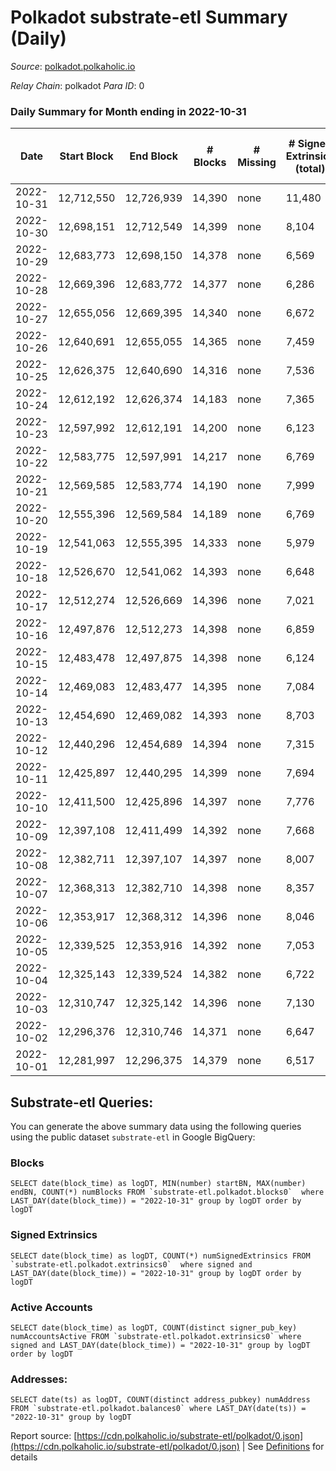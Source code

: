 # Polkadot substrate-etl Summary (Daily)

_Source_: [polkadot.polkaholic.io](https://polkadot.polkaholic.io)

*Relay Chain*: polkadot
*Para ID*: 0



### Daily Summary for Month ending in 2022-10-31


| Date | Start Block | End Block | # Blocks | # Missing | # Signed Extrinsics (total) | # Active Accounts | # Addresses with Balances | # Events | # Transfers | # XCM Transfers In | # XCM Transfers Out |
| ---- | ----------- | --------- | -------- | --------- | --------------------------- | ----------------- | ------------------------- | -------- | ----------- | ------------------ | ------------------- |
| 2022-10-31 | 12,712,550 | 12,726,939 | 14,390 | none  | 11,480 | 3,683 | 1,082,812 | 481,589 | 5,943 ($44,147,970.76) | 232 ($2,236,062.89) | 236 ($478,263.98) |
| 2022-10-30 | 12,698,151 | 12,712,549 | 14,399 | none  | 8,104 | 4,951 | 1,082,328 | 455,036 | 6,773 ($39,859,463.92) | 205 ($674,700.17) | 232 ($1,311,125.86) |
| 2022-10-29 | 12,683,773 | 12,698,150 | 14,378 | none  | 6,569 | 3,190 |  | 445,316 | 5,251 ($21,233,759.91) | 272 ($1,056,818.07) | 267 ($879,610.61) |
| 2022-10-28 | 12,669,396 | 12,683,772 | 14,377 | none  | 6,286 | 3,009 |  | 440,856 | 4,990 ($32,359,392.63) | 238 ($3,046,238.09) | 257 ($2,379,407.67) |
| 2022-10-27 | 12,655,056 | 12,669,395 | 14,340 | none  | 6,672 | 3,222 | 1,081,094 | 439,583 | 5,134 ($35,735,436.66) | 161 ($519,872.90) | 170 ($815,960.31) |
| 2022-10-26 | 12,640,691 | 12,655,055 | 14,365 | none  | 7,459 | 3,681 | 1,080,642 | 449,644 | 5,978 ($239,463,603.77) | 200 ($676,566.17) | 275 ($2,417,318.69) |
| 2022-10-25 | 12,626,375 | 12,640,690 | 14,316 | none  | 7,536 | 3,552 |  | 455,744 | 6,255 ($78,412,914.79) | 236 ($542,734.17) | 236 ($570,320.72) |
| 2022-10-24 | 12,612,192 | 12,626,374 | 14,183 | none  | 7,365 | 3,750 |  | 449,799 | 5,979 ($80,671,250.26) | 189 ($423,524.57) | 281 ($501,780.73) |
| 2022-10-23 | 12,597,992 | 12,612,191 | 14,200 | none  | 6,123 | 2,832 |  | 433,743 | 4,735 ($18,124,983.71) | 180 ($1,081,865.98) | 262 ($373,862.42) |
| 2022-10-22 | 12,583,775 | 12,597,991 | 14,217 | none  | 6,769 | 3,086 | 1,079,241 | 434,948 | 5,418 ($40,072,661.09) | 194 ($407,053.14) | 281 ($399,560.47) |
| 2022-10-21 | 12,569,585 | 12,583,774 | 14,190 | none  | 7,999 | 3,393 |  | 455,577 | 6,701 ($73,087,799.08) | 175 ($822,516.78) | 308 ($548,373.76) |
| 2022-10-20 | 12,555,396 | 12,569,584 | 14,189 | none  | 6,769 | 3,011 |  | 434,523 | 5,626 ($34,228,353.02) | 167 ($296,047.83) | 260 ($490,903.37) |
| 2022-10-19 | 12,541,063 | 12,555,395 | 14,333 | none  | 5,979 | 2,748 |  | 441,298 | 4,725 ($21,201,566.32) | 171 ($505,511.12) | 250 ($409,534.48) |
| 2022-10-18 | 12,526,670 | 12,541,062 | 14,393 | none  | 6,648 | 2,905 |  | 441,043 | 5,040 ($49,670,061.33) | 190 ($302,179.59) | 271 ($1,046,337.74) |
| 2022-10-17 | 12,512,274 | 12,526,669 | 14,396 | none  | 7,021 | 3,240 |  | 456,272 | 5,308 ($25,101,168.77) | 218 ($371,785.33) | 273 ($257,276.27) |
| 2022-10-16 | 12,497,876 | 12,512,273 | 14,398 | none  | 6,859 | 3,133 |  | 445,328 | 4,997 ($13,387,064.25) | 243 ($602,973.42) | 341 ($991,541.26) |
| 2022-10-15 | 12,483,478 | 12,497,875 | 14,398 | none  | 6,124 | 2,790 |  | 443,895 | 4,700 ($13,034,482.56) | 234 ($909,679.15) | 312 ($742,366.88) |
| 2022-10-14 | 12,469,083 | 12,483,477 | 14,395 | none  | 7,084 | 3,342 |  | 445,777 | 5,809 ($35,581,883.12) | 223 ($683,148.05) | 300 ($802,527.58) |
| 2022-10-13 | 12,454,690 | 12,469,082 | 14,393 | none  | 8,703 | 3,799 |  | 472,718 | 7,598 ($74,108,754.95) | 245 ($1,275,775.62) | 428 ($1,192,049.75) |
| 2022-10-12 | 12,440,296 | 12,454,689 | 14,394 | none  | 7,315 | 3,877 |  | 450,419 | 6,131 ($23,640,846.47) | 211 ($937,240.53) | 294 ($1,361,840.55) |
| 2022-10-11 | 12,425,897 | 12,440,295 | 14,399 | none  | 7,694 | 3,655 |  | 456,858 | 6,234 ($26,985,365.39) | 413 ($452,758.51) | 371 ($594,757.43) |
| 2022-10-10 | 12,411,500 | 12,425,896 | 14,397 | none  | 7,776 | 3,265 |  | 453,788 | 5,682 ($17,635,368.57) | 412 ($278,028.68) | 261 ($301,262.48) |
| 2022-10-09 | 12,397,108 | 12,411,499 | 14,392 | none  | 7,668 | 3,078 |  | 456,977 | 5,517 ($17,339,631.26) | 216 ($492,443.93) | 276 ($479,033.78) |
| 2022-10-08 | 12,382,711 | 12,397,107 | 14,397 | none  | 8,007 | 3,064 |  | 456,759 | 5,723 ($16,721,343.15) | 165 ($667,864.28) | 266 ($1,152,787.56) |
| 2022-10-07 | 12,368,313 | 12,382,710 | 14,398 | none  | 8,357 | 3,325 |  | 461,772 | 6,357 ($28,318,202.59) | 151 ($1,073,391.08) | 255 ($809,794.46) |
| 2022-10-06 | 12,353,917 | 12,368,312 | 14,396 | none  | 8,046 | 3,763 |  | 461,534 | 8,199 ($38,108,272.74) | 262 ($922,901.32) | 334 ($441,183.73) |
| 2022-10-05 | 12,339,525 | 12,353,916 | 14,392 | none  | 7,053 | 3,221 |  | 450,309 | 5,564 ($23,573,177.57) | 253 ($770,523.93) | 331 ($881,188.46) |
| 2022-10-04 | 12,325,143 | 12,339,524 | 14,382 | none  | 6,722 | 3,259 |  | 447,297 | 5,528 ($29,700,247.99) | 236 ($439,965.80) | 339 ($653,625.11) |
| 2022-10-03 | 12,310,747 | 12,325,142 | 14,396 | none  | 7,130 | 3,401 |  | 442,957 | 5,637 ($21,719,716.11) | 204 ($312,152.03) | 289 ($218,239.17) |
| 2022-10-02 | 12,296,376 | 12,310,746 | 14,371 | none  | 6,647 | 3,096 |  | 442,737 | 5,441 ($28,965,866.36) | 215 ($549,212.05) | 419 ($751,696.41) |
| 2022-10-01 | 12,281,997 | 12,296,375 | 14,379 | none  | 6,517 | 3,102 |  | 426,362 | 5,340 ($18,439,754.48) | 231 ($590,570.83) | 415 ($486,044.01) |

## Substrate-etl Queries:
You can generate the above summary data using the following queries using the public dataset `substrate-etl` in Google BigQuery:


### Blocks
```
SELECT date(block_time) as logDT, MIN(number) startBN, MAX(number) endBN, COUNT(*) numBlocks FROM `substrate-etl.polkadot.blocks0`  where LAST_DAY(date(block_time)) = "2022-10-31" group by logDT order by logDT
```


### Signed Extrinsics
```
SELECT date(block_time) as logDT, COUNT(*) numSignedExtrinsics FROM `substrate-etl.polkadot.extrinsics0`  where signed and LAST_DAY(date(block_time)) = "2022-10-31" group by logDT order by logDT
```


### Active Accounts
```
SELECT date(block_time) as logDT, COUNT(distinct signer_pub_key) numAccountsActive FROM `substrate-etl.polkadot.extrinsics0` where signed and LAST_DAY(date(block_time)) = "2022-10-31" group by logDT order by logDT
```


### Addresses:
```
SELECT date(ts) as logDT, COUNT(distinct address_pubkey) numAddress FROM `substrate-etl.polkadot.balances0` where LAST_DAY(date(ts)) = "2022-10-31" group by logDT
```



Report source: [https://cdn.polkaholic.io/substrate-etl/polkadot/0.json](https://cdn.polkaholic.io/substrate-etl/polkadot/0.json) | See [Definitions](/DEFINITIONS.md) for details
